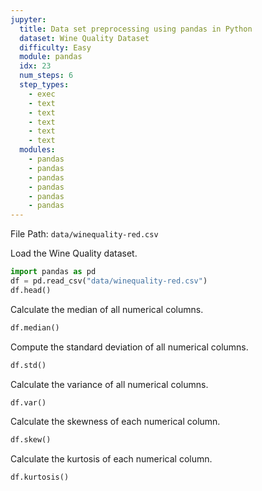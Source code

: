 ```yaml
---
jupyter:
  title: Data set preprocessing using pandas in Python
  dataset: Wine Quality Dataset
  difficulty: Easy
  module: pandas
  idx: 23
  num_steps: 6
  step_types:
    - exec
    - text
    - text
    - text
    - text
    - text
  modules:
    - pandas
    - pandas
    - pandas
    - pandas
    - pandas
    - pandas
---
```



File Path: `data/winequality-red.csv`


Load the Wine Quality dataset.
```python
import pandas as pd
df = pd.read_csv("data/winequality-red.csv")
df.head()
```

Calculate the median of all numerical columns.
```python
df.median()
```

Compute the standard deviation of all numerical columns.
```python
df.std()
```

Calculate the variance of all numerical columns.
```python
df.var()
```

Calculate the skewness of each numerical column.
```python
df.skew()
```

Calculate the kurtosis of each numerical column.
```python
df.kurtosis()
```
